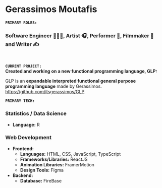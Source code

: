 # Gerassimos Moutafis

**`PRIMARY ROLES:`**  
### Software Engineer 👨🏻‍💻, Artist 🎧, Performer 🎤, Filmmaker 🎥 and Writer ✍

<br/>

**`CURRENT PROJECT:`**  
**Created and working on a new functional programming language, GLP:**

GLP is an **expandable interpreted functional general purpose programming language** made by Gerassimos.
https://github.com/itsgerassimos/GLP

**`PRIMARY TECH:`**  
### Statistics / Data Science
- **Language:** R

### Web Development
- **Frontend:**
  - **Languages:** HTML, CSS, JavaScript, TypeScript
  - **Frameworks/Libraries:** ReactJS
  - **Animation Libraries:** FramerMotion
  - **Design Tools:** Figma
- **Backend:**
  - **Database:** FireBase

